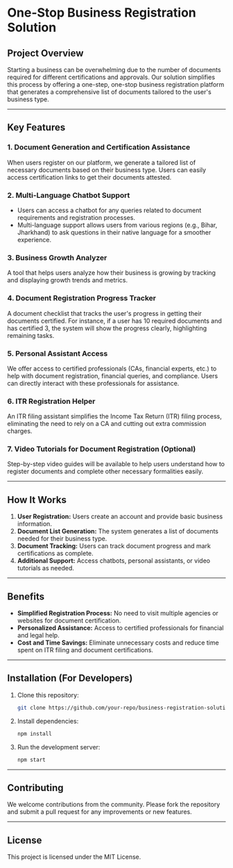 # One-Stop Business Registration Solution

## Project Overview

Starting a business can be overwhelming due to the number of documents required for different certifications and approvals. Our solution simplifies this process by offering a one-step, one-stop business registration platform that generates a comprehensive list of documents tailored to the user's business type.

---

## Key Features

### 1. Document Generation and Certification Assistance
When users register on our platform, we generate a tailored list of necessary documents based on their business type. Users can easily access certification links to get their documents attested.

### 2. Multi-Language Chatbot Support
- Users can access a chatbot for any queries related to document requirements and registration processes.
- Multi-language support allows users from various regions (e.g., Bihar, Jharkhand) to ask questions in their native language for a smoother experience.

### 3. Business Growth Analyzer
A tool that helps users analyze how their business is growing by tracking and displaying growth trends and metrics.

### 4. Document Registration Progress Tracker
A document checklist that tracks the user's progress in getting their documents certified. For instance, if a user has 10 required documents and has certified 3, the system will show the progress clearly, highlighting remaining tasks.

### 5. Personal Assistant Access
We offer access to certified professionals (CAs, financial experts, etc.) to help with document registration, financial queries, and compliance. Users can directly interact with these professionals for assistance.

### 6. ITR Registration Helper
An ITR filing assistant simplifies the Income Tax Return (ITR) filing process, eliminating the need to rely on a CA and cutting out extra commission charges.

### 7. Video Tutorials for Document Registration (Optional)
Step-by-step video guides will be available to help users understand how to register documents and complete other necessary formalities easily.

---

## How It Works
1. **User Registration:** Users create an account and provide basic business information.
2. **Document List Generation:** The system generates a list of documents needed for their business type.
3. **Document Tracking:** Users can track document progress and mark certifications as complete.
4. **Additional Support:** Access chatbots, personal assistants, or video tutorials as needed.

---

## Benefits
- **Simplified Registration Process:** No need to visit multiple agencies or websites for document certification.
- **Personalized Assistance:** Access to certified professionals for financial and legal help.
- **Cost and Time Savings:** Eliminate unnecessary costs and reduce time spent on ITR filing and document certifications.

---

## Installation (For Developers)
1. Clone this repository:
   ```bash
   git clone https://github.com/your-repo/business-registration-solution.git
   ```
2. Install dependencies:
   ```bash
   npm install
   ```
3. Run the development server:
   ```bash
   npm start
   ```


---

## Contributing
We welcome contributions from the community. Please fork the repository and submit a pull request for any improvements or new features.

---


## License
This project is licensed under the MIT License.


